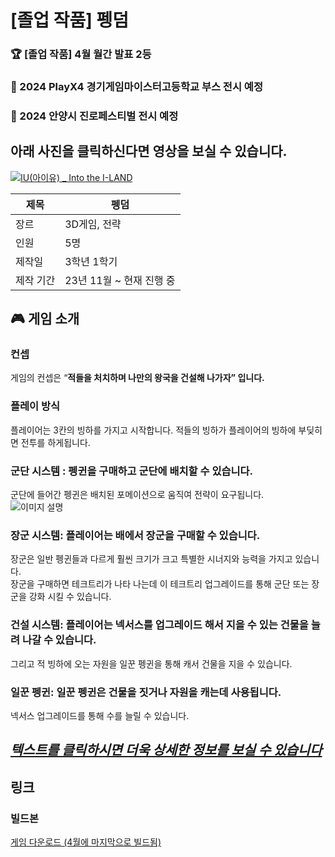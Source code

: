 # [졸업 작품] 펭덤

<aside>
  
### 🏆 [졸업 작품] 4월 월간 발표 2등  
### 🤩 2024 PlayX4 경기게임마이스터고등학교 부스 전시 예정  
### 🤩 2024 안양시 진로페스티벌 전시 예정    

# 아래 사진을 클릭하신다면 영상을 보실 수 있습니다.  

[![IU(아이유) _ Into the I-LAND](http://img.youtube.com/vi/cxYR76_1fW0/0.jpg)](https://youtu.be/cxYR76_1fW0?si=d53z0KIfGfh_qI83) 

| 제목 | 펭덤 |
| --- | --- |
| 장르 | 3D게임, 전략 |
| 인원 | 5명 |
| 제작일 | 3학년 1학기 |
| 제작 기간 | 23년 11월 ~ 현재 진행 중 |

# 🎮 게임 소개


### **컨셉**

게임의 컨셉은 “**적들을 처치하며 나만의 왕국을 건설해 나가자” 입니다.**

### 플레이 방식

플레이어는 3칸의 빙하를 가지고 시작합니다.
적들의 빙하가 플레이어의 빙하에 부딪히면 전투를 하게됩니다.  

### 군단 시스템 : 펭귄을 구매하고 군단에 배치할 수 있습니다. 
군단에 들어간 펭귄은 배치된 포메이션으로 움직여 전략이 요구됩니다.  
![이미지 설명]("C:\Users\user\Pictures\개가튼사진\pngwing.png")

### 장군 시스템: 플레이어는 배에서 장군을 구매할 수 있습니다. 
장군은 일반 펭귄들과 다르게 훨씬 크기가 크고 특별한 시너지와 능력을 가지고 있습니다.   
장군을 구매하면 테크트리가 나타 나는데 이 테크트리 업그레이드를 통해 군단 또는 장군을 강화 시킬 수 있습니다.  


### 건설 시스템: 플레이어는 넥서스를 업그레이드 해서 지을 수 있는 건물을 늘려 나갈 수 있습니다.  
그리고 적 빙하에 오는 자원을 일꾼 펭귄을 통해 캐서 건물을 지을 수 있습니다.  

### 일꾼 펭귄: 일꾼 펭귄은 건물을 짓거나 자원을 캐는데 사용됩니다. 
넥서스 업그레이드를 통해 수를 늘릴 수 있습니다.  


## [***텍스트를 클릭하시면 더욱 상세한 정보를 보실 수 있습니다***](https://www.notion.so/Project-PENGDOM-a1f55978fafa498a8f32bfb3dfc7dc6a?pvs=21)


# 링크

### 빌드본
[게임 다운로드 (4월에 마지막으로 빌드됨)](https://drive.google.com/file/d/1x6UtX_dTzoT2ef06jUlLnYx_mtqweOSb/view)

</aside>
